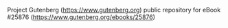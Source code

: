Project Gutenberg (https://www.gutenberg.org) public repository for eBook #25876 (https://www.gutenberg.org/ebooks/25876)
